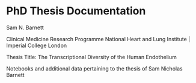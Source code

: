 # PhD Thesis Documentation

Sam N. Barnett

Clinical Medicine Research Programme
National Heart and Lung Institute | Imperial College London

Thesis Title: The Transcriptional Diversity of the Human Endothelium

Notebooks and additional data pertaining to the thesis of Sam Nicholas Barnett
